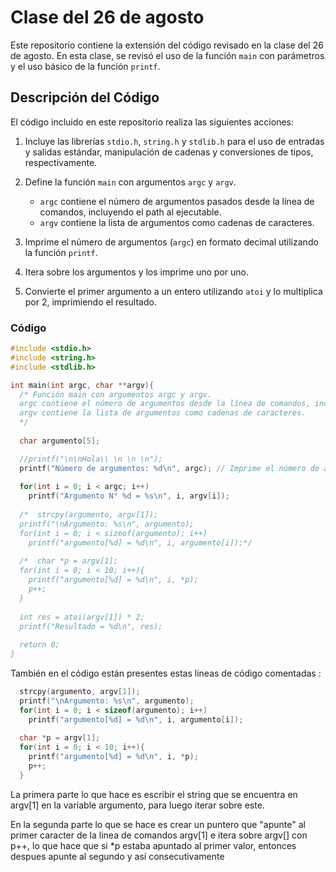 
# Clase del 26 de agosto

Este repositorio contiene la extensión del código revisado en la clase del 26 de agosto. En esta clase, se revisó el uso de la función `main` con parámetros y el uso básico de la función `printf`.

## Descripción del Código

El código incluido en este repositorio realiza las siguientes acciones:

1. Incluye las librerías `stdio.h`, `string.h` y `stdlib.h` para el uso de entradas y salidas estándar, manipulación de cadenas y conversiones de tipos, respectivamente.

2. Define la función `main` con argumentos `argc` y `argv`.
   - `argc` contiene el número de argumentos pasados desde la línea de comandos, incluyendo el path al ejecutable.
   - `argv` contiene la lista de argumentos como cadenas de caracteres.

3. Imprime el número de argumentos (`argc`) en formato decimal utilizando la función `printf`.

4. Itera sobre los argumentos y los imprime uno por uno.

5. Convierte el primer argumento a un entero utilizando `atoi` y lo multiplica por 2, imprimiendo el resultado.

### Código

```c
#include <stdio.h>
#include <string.h>
#include <stdlib.h>

int main(int argc, char **argv){
  /* Función main con argumentos argc y argv.
  argc contiene el número de argumentos desde la línea de comandos, incluyendo el path al ejecutable
  argv contiene la lista de argumentos como cadenas de caracteres.
  */
  
  char argumento[5];

  //printf("\n\nHola\\ \n \n \n");
  printf("Número de argumentos: %d\n", argc); // Imprime el número de argumentos (argc) en formato decimal.
  
  for(int i = 0; i < argc; i++)
    printf("Argumento N° %d = %s\n", i, argv[i]);
    
  /*  strcpy(argumento, argv[1]);
  printf("\nArgumento: %s\n", argumento);
  for(int i = 0; i < sizeof(argumento); i++)
    printf("argumento[%d] = %d\n", i, argumento[i]);*/
    
  /*  char *p = argv[1];
  for(int i = 0; i < 10; i++){
    printf("argumento[%d] = %d\n", i, *p);
    p++;
  }
  
  int res = atoi(argv[1]) * 2;
  printf("Resultado = %d\n", res);
  
  return 0;
}
```

También en el código están presentes estas lineas de código comentadas : 

```c
  strcpy(argumento, argv[1]);
  printf("\nArgumento: %s\n", argumento);
  for(int i = 0; i < sizeof(argumento); i++)
    printf("argumento[%d] = %d\n", i, argumento[i]);
    
  char *p = argv[1];
  for(int i = 0; i < 10; i++){
    printf("argumento[%d] = %d\n", i, *p);
    p++;
  } 
```

La primera parte lo que hace es escribir el string que se encuentra en argv[1] en la variable argumento, para luego iterar sobre este. 

En la segunda parte lo que se hace es crear un puntero que "apunte" al primer caracter de la linea de comandos argv[1] e itera sobre argv[] con p++,
 lo que hace que si *p estaba apuntado al primer valor, entonces despues apunte al segundo y así consecutivamente 
